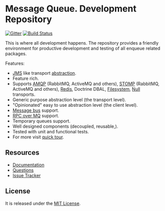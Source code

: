 # Message Queue. Development Repository

[![Gitter](https://badges.gitter.im/php-enqueue/Lobby.svg)](https://gitter.im/php-enqueue/Lobby)
[![Build Status](https://travis-ci.org/php-enqueue/enqueue-dev.png?branch=master)](https://travis-ci.org/php-enqueue/enqueue-dev)

This is where all development happens. The repository provides a friendly environment for productive development and testing of all enqueue related packages.

Features:

* [JMS](https://docs.oracle.com/javaee/7/api/javax/jms/package-summary.html) like transport [abstraction](https://github.com/php-enqueue/psr-queue).
* Feature rich.
* Supports [AMQP](docs/amqp_transport.md) (RabbitMQ, ActiveMQ and others), [STOMP](docs/stomp_transport.md) (RabbitMQ, ActiveMQ and others), [Redis](docs/redis_transport.md), Doctrine DBAL, [Filesystem](docs/filesystem_transport.md), [Null](docs/null_transport.md) transports.
* Generic purpose abstraction level (the transport level).
* "Opinionated" easy to use abstraction level (the client level).
* [Message bus](http://www.enterpriseintegrationpatterns.com/patterns/messaging/MessageBus.html) support.
* [RPC over MQ](https://www.rabbitmq.com/tutorials/tutorial-one-php.html) support.
* Temporary queues support.
* Well designed components (decoupled, reusable,).
* Tested with unit and functional tests.
* For more visit [quick tour](docs/quick_tour.md).

## Resources

* [Documentation](https://github.com/php-enqueue/enqueue-dev/blob/master/docs/index.md)
* [Questions](https://gitter.im/php-enqueue/Lobby)
* [Issue Tracker](https://github.com/php-enqueue/enqueue-dev/issues)

## License

It is released under the [MIT License](LICENSE).